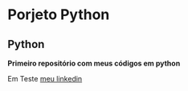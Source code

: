 # Porjeto Python
## Python
 **Primeiro repositório com meus códigos em python**
 
 Em Teste
 [meu linkedin](https://www.linkedin.com/in/fabiano-martini-58788723b/)

 

